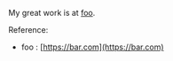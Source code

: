 My great work is at [foo](https://bar.com).

Reference:

- foo : [https://bar.com](https://bar.com)

[foo]:  https://bar.com
